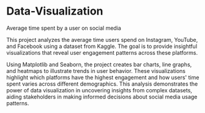 # Data-Visualization

Average time spent by a user on social media

This project analyzes the average time users spend on Instagram, YouTube, and Facebook using a dataset from Kaggle. The goal is to provide insightful visualizations that reveal user engagement patterns across these platforms.

Using Matplotlib and Seaborn, the project creates bar charts, line graphs, and heatmaps to illustrate trends in user behavior. These visualizations highlight which platforms have the highest engagement and how users' time spent varies across different demographics. This analysis demonstrates the power of data visualization in uncovering insights from complex datasets, aiding stakeholders in making informed decisions about social media usage patterns.
